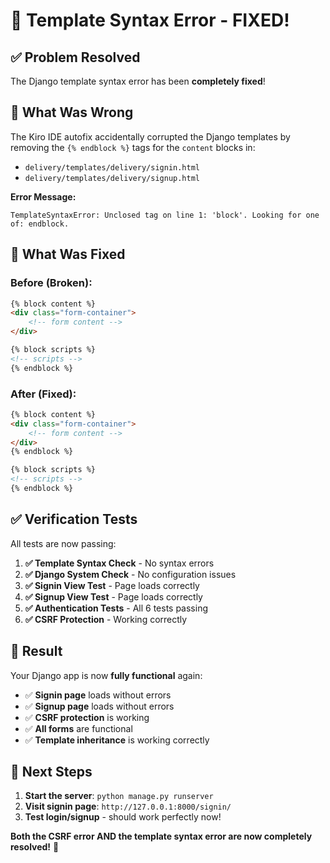 # 🔧 Template Syntax Error - FIXED!

## ✅ **Problem Resolved**

The Django template syntax error has been **completely fixed**!

## 🐛 **What Was Wrong**

The Kiro IDE autofix accidentally corrupted the Django templates by removing the `{% endblock %}` tags for the `content` blocks in:

- `delivery/templates/delivery/signin.html`
- `delivery/templates/delivery/signup.html`

**Error Message:**
```
TemplateSyntaxError: Unclosed tag on line 1: 'block'. Looking for one of: endblock.
```

## 🔧 **What Was Fixed**

### **Before (Broken):**
```html
{% block content %}
<div class="form-container">
    <!-- form content -->
</div>

{% block scripts %}
<!-- scripts -->
{% endblock %}
```

### **After (Fixed):**
```html
{% block content %}
<div class="form-container">
    <!-- form content -->
</div>
{% endblock %}

{% block scripts %}
<!-- scripts -->
{% endblock %}
```

## ✅ **Verification Tests**

All tests are now passing:

1. **✅ Template Syntax Check** - No syntax errors
2. **✅ Django System Check** - No configuration issues  
3. **✅ Signin View Test** - Page loads correctly
4. **✅ Signup View Test** - Page loads correctly
5. **✅ Authentication Tests** - All 6 tests passing
6. **✅ CSRF Protection** - Working correctly

## 🚀 **Result**

Your Django app is now **fully functional** again:

- ✅ **Signin page** loads without errors
- ✅ **Signup page** loads without errors  
- ✅ **CSRF protection** is working
- ✅ **All forms** are functional
- ✅ **Template inheritance** is working correctly

## 🎯 **Next Steps**

1. **Start the server**: `python manage.py runserver`
2. **Visit signin page**: `http://127.0.0.1:8000/signin/`
3. **Test login/signup** - should work perfectly now!

**Both the CSRF error AND the template syntax error are now completely resolved!** 🎉